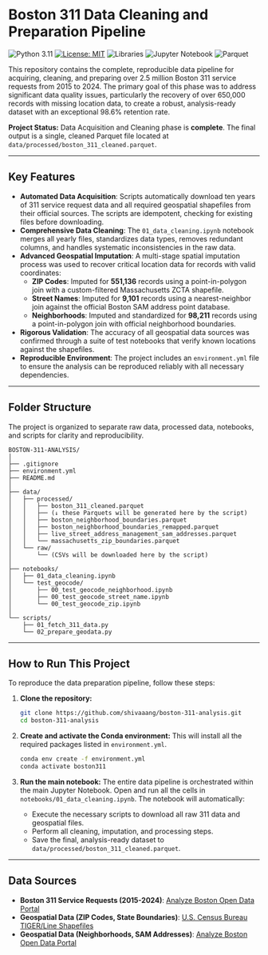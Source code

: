 # Boston 311 Data Cleaning and Preparation Pipeline

![Python 3.11](https://img.shields.io/badge/Python-3.11-blue.svg)
[![License: MIT](https://img.shields.io/badge/License-MIT-yellow.svg)](https://opensource.org/licenses/MIT)
![Libraries](https://img.shields.io/badge/Libraries-Pandas%20%7C%20GeoPandas%20%7C%20Plotly-green.svg)
![Jupyter Notebook](https://img.shields.io/badge/Jupyter-Notebook-orange?logo=jupyter)
![Parquet](https://img.shields.io/badge/Data%20Format-Parquet-informational?logo=apacheparquet)

This repository contains the complete, reproducible data pipeline for acquiring, cleaning, and preparing over 2.5 million Boston 311 service requests from 2015 to 2024. The primary goal of this phase was to address significant data quality issues, particularly the recovery of over 650,000 records with missing location data, to create a robust, analysis-ready dataset with an exceptional 98.6% retention rate.

**Project Status:** Data Acquisition and Cleaning phase is **complete**. The final output is a single, cleaned Parquet file located at `data/processed/boston_311_cleaned.parquet`.

---
## Key Features

* **Automated Data Acquisition**: Scripts automatically download ten years of 311 service request data and all required geospatial shapefiles from their official sources. The scripts are idempotent, checking for existing files before downloading.
* **Comprehensive Data Cleaning**: The `01_data_cleaning.ipynb` notebook merges all yearly files, standardizes data types, removes redundant columns, and handles systematic inconsistencies in the raw data.
* **Advanced Geospatial Imputation**: A multi-stage spatial imputation process was used to recover critical location data for records with valid coordinates:
    * **ZIP Codes**: Imputed for **551,136** records using a point-in-polygon join with a custom-filtered Massachusetts ZCTA shapefile.
    * **Street Names**: Imputed for **9,101** records using a nearest-neighbor join against the official Boston SAM address point database.
    * **Neighborhoods**: Imputed and standardized for **98,211** records using a point-in-polygon join with official neighborhood boundaries.
* **Rigorous Validation**: The accuracy of all geospatial data sources was confirmed through a suite of test notebooks that verify known locations against the shapefiles.
* **Reproducible Environment**: The project includes an `environment.yml` file to ensure the analysis can be reproduced reliably with all necessary dependencies.

---
## Folder Structure

The project is organized to separate raw data, processed data, notebooks, and scripts for clarity and reproducibility.

```
BOSTON-311-ANALYSIS/
│
├── .gitignore
├── environment.yml
├── README.md
│
├── data/
│   ├── processed/
│   │   ├── boston_311_cleaned.parquet
│   │   ├── (↓ these Parquets will be generated here by the script)
│   │   ├── boston_neighborhood_boundaries.parquet
│   │   ├── boston_neighborhood_boundaries_remapped.parquet
│   │   ├── live_street_address_management_sam_addresses.parquet
│   │   └── massachusetts_zip_boundaries.parquet
│   └── raw/
│       └── (CSVs will be downloaded here by the script)
│
├── notebooks/
│   ├── 01_data_cleaning.ipynb
│   └── test_geocode/
│       ├── 00_test_geocode_neighborhood.ipynb
│       ├── 00_test_geocode_street_name.ipynb
│       └── 00_test_geocode_zip.ipynb
│
└── scripts/
    ├── 01_fetch_311_data.py
    └── 02_prepare_geodata.py
```

---
## How to Run This Project

To reproduce the data preparation pipeline, follow these steps:

1.  **Clone the repository:**
    ```bash
    git clone https://github.com/shivaaang/boston-311-analysis.git
    cd boston-311-analysis
    ```

2.  **Create and activate the Conda environment:** This will install all the required packages listed in `environment.yml`.
    ```bash
    conda env create -f environment.yml
    conda activate boston311
    ```

3.  **Run the main notebook:** The entire data pipeline is orchestrated within the main Jupyter Notebook. Open and run all the cells in `notebooks/01_data_cleaning.ipynb`. The notebook will automatically:
    * Execute the necessary scripts to download all raw 311 data and geospatial files.
    * Perform all cleaning, imputation, and processing steps.
    * Save the final, analysis-ready dataset to `data/processed/boston_311_cleaned.parquet`.

---
## Data Sources

* **Boston 311 Service Requests (2015-2024)**: [Analyze Boston Open Data Portal](https://data.boston.gov/dataset/311-service-requests)
* **Geospatial Data (ZIP Codes, State Boundaries)**: [U.S. Census Bureau TIGER/Line Shapefiles](https://www.census.gov/geographies/mapping-files/time-series/geo/tiger-line-file.html)
* **Geospatial Data (Neighborhoods, SAM Addresses)**: [Analyze Boston Open Data Portal](https://data.boston.gov)